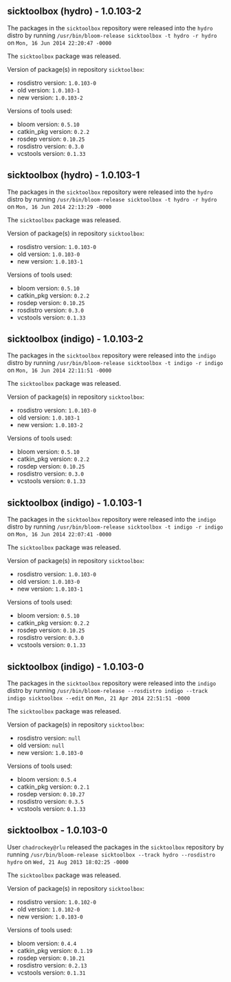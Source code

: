 ## sicktoolbox (hydro) - 1.0.103-2

The packages in the `sicktoolbox` repository were released into the `hydro` distro by running `/usr/bin/bloom-release sicktoolbox -t hydro -r hydro` on `Mon, 16 Jun 2014 22:20:47 -0000`

The `sicktoolbox` package was released.

Version of package(s) in repository `sicktoolbox`:
- rosdistro version: `1.0.103-0`
- old version: `1.0.103-1`
- new version: `1.0.103-2`

Versions of tools used:
- bloom version: `0.5.10`
- catkin_pkg version: `0.2.2`
- rosdep version: `0.10.25`
- rosdistro version: `0.3.0`
- vcstools version: `0.1.33`


## sicktoolbox (hydro) - 1.0.103-1

The packages in the `sicktoolbox` repository were released into the `hydro` distro by running `/usr/bin/bloom-release sicktoolbox -t hydro -r hydro` on `Mon, 16 Jun 2014 22:13:29 -0000`

The `sicktoolbox` package was released.

Version of package(s) in repository `sicktoolbox`:
- rosdistro version: `1.0.103-0`
- old version: `1.0.103-0`
- new version: `1.0.103-1`

Versions of tools used:
- bloom version: `0.5.10`
- catkin_pkg version: `0.2.2`
- rosdep version: `0.10.25`
- rosdistro version: `0.3.0`
- vcstools version: `0.1.33`


## sicktoolbox (indigo) - 1.0.103-2

The packages in the `sicktoolbox` repository were released into the `indigo` distro by running `/usr/bin/bloom-release sicktoolbox -t indigo -r indigo` on `Mon, 16 Jun 2014 22:11:51 -0000`

The `sicktoolbox` package was released.

Version of package(s) in repository `sicktoolbox`:
- rosdistro version: `1.0.103-0`
- old version: `1.0.103-1`
- new version: `1.0.103-2`

Versions of tools used:
- bloom version: `0.5.10`
- catkin_pkg version: `0.2.2`
- rosdep version: `0.10.25`
- rosdistro version: `0.3.0`
- vcstools version: `0.1.33`


## sicktoolbox (indigo) - 1.0.103-1

The packages in the `sicktoolbox` repository were released into the `indigo` distro by running `/usr/bin/bloom-release sicktoolbox -t indigo -r indigo` on `Mon, 16 Jun 2014 22:07:41 -0000`

The `sicktoolbox` package was released.

Version of package(s) in repository `sicktoolbox`:
- rosdistro version: `1.0.103-0`
- old version: `1.0.103-0`
- new version: `1.0.103-1`

Versions of tools used:
- bloom version: `0.5.10`
- catkin_pkg version: `0.2.2`
- rosdep version: `0.10.25`
- rosdistro version: `0.3.0`
- vcstools version: `0.1.33`


## sicktoolbox (indigo) - 1.0.103-0

The packages in the `sicktoolbox` repository were released into the `indigo` distro by running `/usr/bin/bloom-release --rosdistro indigo --track indigo sicktoolbox --edit` on `Mon, 21 Apr 2014 22:51:51 -0000`

The `sicktoolbox` package was released.

Version of package(s) in repository `sicktoolbox`:
- rosdistro version: `null`
- old version: `null`
- new version: `1.0.103-0`

Versions of tools used:
- bloom version: `0.5.4`
- catkin_pkg version: `0.2.1`
- rosdep version: `0.10.27`
- rosdistro version: `0.3.5`
- vcstools version: `0.1.33`


## sicktoolbox - 1.0.103-0

User `chadrockey@rlu` released the packages in the `sicktoolbox` repository by running `/usr/bin/bloom-release sicktoolbox --track hydro --rosdistro hydro` on `Wed, 21 Aug 2013 18:02:25 -0000`

The `sicktoolbox` package was released.

Version of package(s) in repository `sicktoolbox`:
- rosdistro version: `1.0.102-0`
- old version: `1.0.102-0`
- new version: `1.0.103-0`

Versions of tools used:
- bloom version: `0.4.4`
- catkin_pkg version: `0.1.19`
- rosdep version: `0.10.21`
- rosdistro version: `0.2.13`
- vcstools version: `0.1.31`


